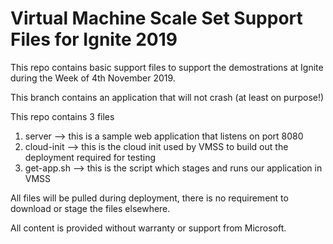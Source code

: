 # Virtual Machine Scale Set Support Files for Ignite 2019

This repo contains basic support files to support the demostrations at Ignite during the Week of 4th November 2019.

This branch contains an application that will not crash (at least on purpose!)

This repo contains 3 files

1. server     --> this is a sample web application that listens on port 8080
2. cloud-init --> this is the cloud init used by VMSS to build out the deployment required for testing
3. get-app.sh --> this is the script which stages and runs our application in VMSS

All files will be pulled during deployment, there is no requirement to download or stage the files elsewhere.

All content is provided without warranty or support from Microsoft.
